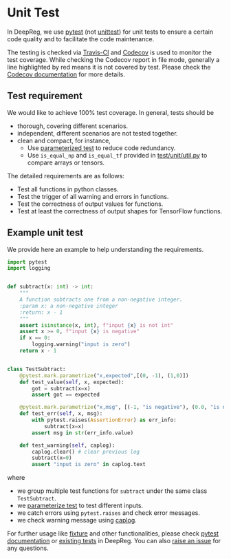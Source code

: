 # Unit Test

In DeepReg, we use [pytest](https://docs.pytest.org/en/stable/) (not
[unittest](https://docs.python.org/3/library/unittest.html)) for unit tests to ensure a
certain code quality and to facilitate the code maintenance.

The testing is checked via [Travis-CI](https://travis-ci.com/github/DeepRegNet/DeepReg)
and [Codecov](https://codecov.io/gh/DeepRegNet/DeepReg) is used to monitor the test
coverage. While checking the Codecov report in file mode, generally a line highlighted
by red means it is not covered by test. Please check the
[Codecov documentation](https://docs.codecov.io/docs/viewing-source-code) for more
details.

## Test requirement

We would like to achieve 100% test coverage. In general, tests should be

- thorough, covering different scenarios.
- independent, different scenarios are not tested together.
- clean and compact, for instance,
  - Use [parameterized test](https://docs.pytest.org/en/stable/example/parametrize.html)
    to reduce code redundancy.
  - Use `is_equal_np` and `is_equal_tf` provided in
    [test/unit/util.py](https://github.com/DeepRegNet/DeepReg/blob/main/test/unit/util.py)
    to compare arrays or tensors.

The detailed requirements are as follows:

- Test all functions in python classes.
- Test the trigger of all warning and errors in functions.
- Test the correctness of output values for functions.
- Test at least the correctness of output shapes for TensorFlow functions.

## Example unit test

We provide here an example to help understanding the requirements.

```python
import pytest
import logging


def subtract(x: int) -> int:
    """
    A function subtracts one from a non-negative integer.
    :param x: a non-negative integer
    :return: x - 1
    """
    assert isinstance(x, int), f"input {x} is not int"
    assert x >= 0, f"input {x} is negative"
    if x == 0:
        logging.warning("input is zero")
    return x - 1


class TestSubtract:
    @pytest.mark.parametrize("x,expected",[(0, -1), (1,0)])
    def test_value(self, x, expected):
        got = subtract(x=x)
        assert got == expected

    @pytest.mark.parametrize("x,msg", [(-1, "is negative"), (0.0, "is not int")])
    def test_err(self, x, msg):
        with pytest.raises(AssertionError) as err_info:
            subtract(x=x)
        assert msg in str(err_info.value)

    def test_warning(self, caplog):
        caplog.clear() # clear previous log
        subtract(x=0)
        assert "input is zero" in caplog.text
```

where

- we group multiple test functions for `subtract` under the same class `TestSubtract`.
- we [parameterize test](https://docs.pytest.org/en/stable/example/parametrize.html) to
  test different inputs.
- we catch errors using `pytest.raises` and check error messages.
- we check warning message using
  [caplog](https://docs.pytest.org/en/stable/logging.html).

For further usage like [fixture](https://docs.pytest.org/en/stable/fixture.html) and
other functionalities, please check
[pytest documentation](https://docs.pytest.org/en/stable/index.html) or
[existing tests](https://github.com/DeepRegNet/DeepReg/tree/main/test/unit) in DeepReg.
You can also [raise an issue](https://github.com/DeepRegNet/DeepReg/issues/new/choose)
for any questions.

